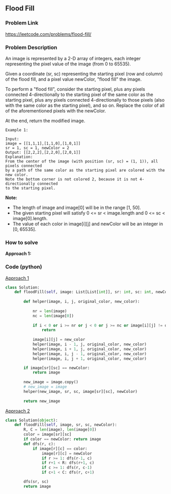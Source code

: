 ## Flood Fill

### Problem Link

https://leetcode.com/problems/flood-fill/

### Problem Description 

An image is represented by a 2-D array of integers, each integer representing the pixel value of the image (from 0 to 65535).

Given a coordinate (sr, sc) representing the starting pixel (row and column) of the flood fill, and a pixel value newColor, "flood fill" the image.

To perform a "flood fill", consider the starting pixel, plus any pixels connected 4-directionally to the starting pixel of the same color as the starting pixel, plus any pixels connected 4-directionally to those pixels (also with the same color as the starting pixel), and so on. Replace the color of all of the aforementioned pixels with the newColor.

At the end, return the modified image.

```
Example 1:

Input: 
image = [[1,1,1],[1,1,0],[1,0,1]]
sr = 1, sc = 1, newColor = 2
Output: [[2,2,2],[2,2,0],[2,0,1]]
Explanation: 
From the center of the image (with position (sr, sc) = (1, 1)), all pixels connected 
by a path of the same color as the starting pixel are colored with the new color.
Note the bottom corner is not colored 2, because it is not 4-directionally connected
to the starting pixel.

```

**Note:**

* The length of image and image[0] will be in the range [1, 50].
* The given starting pixel will satisfy 0 <= sr < image.length and 0 <= sc < image[0].length.
* The value of each color in image[i][j] and newColor will be an integer in [0, 65535].

### How to solve 

**Approach 1:**



### Code (python)

[Approach 1](https://github.com/yanray/leetcode/blob/master/problems/0773Flood_Fill/0773Flood_Fill1.py)

```python
class Solution:
    def floodFill(self, image: List[List[int]], sr: int, sc: int, newColor: int) -> List[List[int]]:
        
        def helper(image, i, j, original_color, new_color):
            
            nr = len(image)
            nc = len(image[0])
            
            if i < 0 or i >= nr or j < 0 or j >= nc or image[i][j] != original_color:
                return 
            
            image[i][j] = new_color
            helper(image, i - 1, j, original_color, new_color)
            helper(image, i + 1, j, original_color, new_color)
            helper(image, i, j - 1, original_color, new_color)
            helper(image, i, j + 1, original_color, new_color)

        if image[sr][sc] == newColor:
            return image
    
        new_image = image.copy()
        # new_image = image
        helper(new_image, sr, sc, image[sr][sc], newColor)
        
        return new_image
```

[Approach 2](https://github.com/yanray/leetcode/blob/master/problems/0773Flood_Fill/0773Flood_Fill2.py)

```python
class Solution(object):
    def floodFill(self, image, sr, sc, newColor):
        R, C = len(image), len(image[0])
        color = image[sr][sc]
        if color == newColor: return image
        def dfs(r, c):
            if image[r][c] == color:
                image[r][c] = newColor
                if r >= 1: dfs(r-1, c)
                if r+1 < R: dfs(r+1, c)
                if c >= 1: dfs(r, c-1)
                if c+1 < C: dfs(r, c+1)

        dfs(sr, sc)
        return image
```